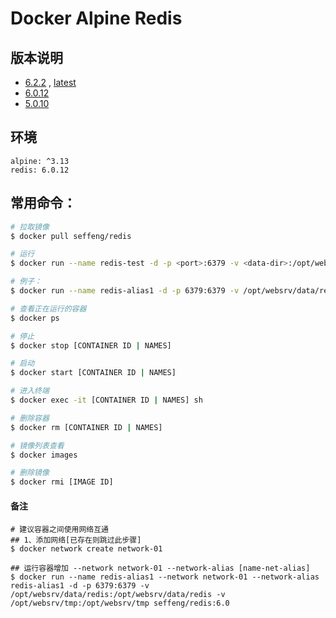 # Docker Alpine Redis


## 版本说明

* [6.2.2](https://github.com/seffeng/docker-redis) , [latest](https://github.com/seffeng/docker-redis)
* [6.0.12](https://github.com/seffeng/docker-redis/tree/6.0)
* [5.0.10](https://github.com/seffeng/docker-redis/tree/5.0)

## 环境

```
alpine: ^3.13
redis: 6.0.12
```

## 常用命令：

```sh
# 拉取镜像
$ docker pull seffeng/redis

# 运行
$ docker run --name redis-test -d -p <port>:6379 -v <data-dir>:/opt/websrv/data/redis -v <tmp-dir>:/opt/websrv/tmp seffeng/redis

# 例子：
$ docker run --name redis-alias1 -d -p 6379:6379 -v /opt/websrv/data/redis:/opt/websrv/data/redis -v /opt/websrv/tmp:/opt/websrv/tmp seffeng/redis:6.0

# 查看正在运行的容器
$ docker ps

# 停止
$ docker stop [CONTAINER ID | NAMES]

# 启动
$ docker start [CONTAINER ID | NAMES]

# 进入终端
$ docker exec -it [CONTAINER ID | NAMES] sh

# 删除容器
$ docker rm [CONTAINER ID | NAMES]

# 镜像列表查看
$ docker images

# 删除镜像
$ docker rmi [IMAGE ID]
```
#### 备注

```shell
# 建议容器之间使用网络互通
## 1、添加网络[已存在则跳过此步骤]
$ docker network create network-01

## 运行容器增加 --network network-01 --network-alias [name-net-alias]
$ docker run --name redis-alias1 --network network-01 --network-alias redis-alias1 -d -p 6379:6379 -v /opt/websrv/data/redis:/opt/websrv/data/redis -v /opt/websrv/tmp:/opt/websrv/tmp seffeng/redis:6.0
```